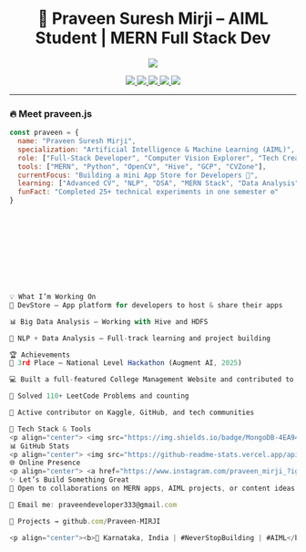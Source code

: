 <h1 align="center">🚀 Praveen Suresh Mirji – AIML Student | MERN Full Stack Dev</h1>

<p align="center">
  <img src="https://readme-typing-svg.herokuapp.com?font=Fira+Code&size=24&pause=1000&color=F76C6C&center=true&vCenter=true&width=500&lines=Crafting+MERN+Apps+for+Fun+%F0%9F%92%BB;Exploring+AI+%26+CV+with+Passion+%F0%9F%A7%A0;100%2B+Projects+and+Counting+%F0%9F%94%A5" />
</p>

<p align="center">
  <a href="https://www.instagram.com/praveen_mirji_?igsh=bWtjb3J4ZHBhcXRh" target="_blank">
    <img src="https://img.shields.io/badge/Instagram-E4405F?style=for-the-badge&logo=instagram&logoColor=white" />
  </a>
  <a href="https://www.kaggle.com/praveenmirji333" target="_blank">
    <img src="https://img.shields.io/badge/Kaggle-20BEFF?style=for-the-badge&logo=kaggle&logoColor=white" />
  </a>
  <a href="https://www.linkedin.com/in/praveen-suresh-mirji" target="_blank">
    <img src="https://img.shields.io/badge/LinkedIn-0A66C2?style=for-the-badge&logo=linkedin&logoColor=white" />
  </a>
  <a href="https://leetcode.com/u/Praveen_Suresh_Mirji/" target="_blank">
    <img src="https://img.shields.io/badge/LeetCode-FFA116?style=for-the-badge&logo=leetcode&logoColor=black" />
  </a>
  <a href="mailto:praveendeveloper333@gmail.com">
    <img src="https://img.shields.io/badge/Gmail-EA4335?style=for-the-badge&logo=gmail&logoColor=white" />
  </a>
</p>

---

### 🔥 Meet praveen.js

```js
const praveen = {
  name: "Praveen Suresh Mirji",
  specialization: "Artificial Intelligence & Machine Learning (AIML)",
  role: ["Full-Stack Developer", "Computer Vision Explorer", "Tech Creator"],
  tools: ["MERN", "Python", "OpenCV", "Hive", "GCP", "CVZone"],
  currentFocus: "Building a mini App Store for Developers 🚀",
  learning: ["Advanced CV", "NLP", "DSA", "MERN Stack", "Data Analysis"],
  funFact: "Completed 25+ technical experiments in one semester ⚙️"
}











💡 What I’m Working On
🛒 DevStore – App platform for developers to host & share their apps

📊 Big Data Analysis – Working with Hive and HDFS

🧠 NLP + Data Analysis – Full-track learning and project building

🏆 Achievements
🥉 3rd Place – National Level Hackathon (Augment AI, 2025)

💻 Built a full-featured College Management Website and contributed to my PU college

🔢 Solved 110+ LeetCode Problems and counting

🚀 Active contributor on Kaggle, GitHub, and tech communities

🧰 Tech Stack & Tools
<p align="center"> <img src="https://img.shields.io/badge/MongoDB-4EA94B?style=for-the-badge&logo=mongodb&logoColor=white"/> <img src="https://img.shields.io/badge/Express.js-000000?style=for-the-badge&logo=express&logoColor=white"/> <img src="https://img.shields.io/badge/React-61DAFB?style=for-the-badge&logo=react&logoColor=black"/> <img src="https://img.shields.io/badge/Node.js-339933?style=for-the-badge&logo=nodedotjs&logoColor=white"/> <img src="https://img.shields.io/badge/Python-3776AB?style=for-the-badge&logo=python&logoColor=white"/> <img src="https://img.shields.io/badge/OpenCV-5C3EE8?style=for-the-badge&logo=opencv&logoColor=white"/> <img src="https://img.shields.io/badge/TailwindCSS-06B6D4?style=for-the-badge&logo=tailwindcss&logoColor=white"/> <img src="https://img.shields.io/badge/GitHub-181717?style=for-the-badge&logo=github&logoColor=white"/> </p>
📊 GitHub Stats
<p align="center"> <img src="https://github-readme-stats.vercel.app/api?username=Praveen-MIRJI&show_icons=true&theme=radical" /> <img src="https://github-readme-stats.vercel.app/api/top-langs/?username=Praveen-MIRJI&layout=compact&theme=radical" /> <img src="https://github-readme-streak-stats.herokuapp.com?user=Praveen-MIRJI&theme=radical" /> </p>
🌐 Online Presence
<p align="center"> <a href="https://www.instagram.com/praveen_mirji_?igsh=bWtjb3J4ZHBhcXRh" target="_blank"> <img src="https://img.shields.io/badge/Instagram-E4405F?style=for-the-badge&logo=instagram&logoColor=white" /> </a> <a href="https://www.linkedin.com/in/praveen-suresh-mirji" target="_blank"> <img src="https://img.shields.io/badge/LinkedIn-0A66C2?style=for-the-badge&logo=linkedin&logoColor=white" /> </a> <a href="https://leetcode.com/u/Praveen_Suresh_Mirji/" target="_blank"> <img src="https://img.shields.io/badge/LeetCode-FFA116?style=for-the-badge&logo=leetcode&logoColor=black" /> </a> <a href="https://www.kaggle.com/praveenmirji333" target="_blank"> <img src="https://img.shields.io/badge/Kaggle-20BEFF?style=for-the-badge&logo=kaggle&logoColor=white" /> </a> <a href="mailto:praveendeveloper333@gmail.com"> <img src="https://img.shields.io/badge/Gmail-EA4335?style=for-the-badge&logo=gmail&logoColor=white" /> </a> </p>
✨ Let’s Build Something Great
💬 Open to collaborations on MERN apps, AIML projects, or content ideas

📩 Email me: praveendeveloper333@gmail.com

🔗 Projects → github.com/Praveen-MIRJI

<p align="center"><b>📍 Karnataka, India | #NeverStopBuilding | #AIML</b></p> <p align="center"> <img src="https://komarev.com/ghpvc/?username=Praveen-MIRJI&label=Profile%20Views&color=blueviolet&style=flat-square" alt="Profile Views" /> </p> 
